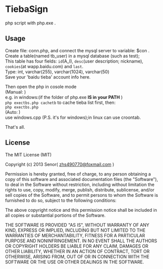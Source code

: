 TiebaSign
=========

php script with php.exe .


Usage
---
Create file: conn.php, and connect the mysql server to variable: $con .  
Create a table(named tb_user) in a mysql database (such as test);  
This table has four fields: `id`(A_I), `desc`(user description; nickname), `cookies`(at wapp.baidu.com) and `last`.  
Type: int, varchar(255), varchar(1024), varchar(50)  
Save your 'baidu tieba' account info here.  

Then open the php in cosole mode  
(Manual: )    
e.g. in windows:(if the folder of php.exe __IS in your PATH__ )    
`php exectbs.php cachetb` to cache tieba list first, then:   
`php exectbs.php`    
(Auto: )   
use windows.cpp (P.S. it's for windows);in linux can use croontab.   


That's all.  

License
---
The MIT License (MIT)  

Copyright (c) 2013 Senor(  zhs490770@foxmail.com  )

Permission is hereby granted, free of charge, to any person obtaining a copy
of this software and associated documentation files (the "Software"), to deal
in the Software without restriction, including without limitation the rights
to use, copy, modify, merge, publish, distribute, sublicense, and/or sell
copies of the Software, and to permit persons to whom the Software is
furnished to do so, subject to the following conditions:

The above copyright notice and this permission notice shall be included in
all copies or substantial portions of the Software.

THE SOFTWARE IS PROVIDED "AS IS", WITHOUT WARRANTY OF ANY KIND, EXPRESS OR
IMPLIED, INCLUDING BUT NOT LIMITED TO THE WARRANTIES OF MERCHANTABILITY,
FITNESS FOR A PARTICULAR PURPOSE AND NONINFRINGEMENT. IN NO EVENT SHALL THE
AUTHORS OR COPYRIGHT HOLDERS BE LIABLE FOR ANY CLAIM, DAMAGES OR OTHER
LIABILITY, WHETHER IN AN ACTION OF CONTRACT, TORT OR OTHERWISE, ARISING FROM,
OUT OF OR IN CONNECTION WITH THE SOFTWARE OR THE USE OR OTHER DEALINGS IN
THE SOFTWARE.
